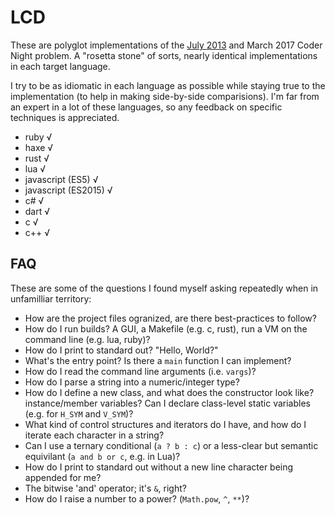 # LCD

These are polyglot implementations of the [July 2013](https://gist.github.com/ambethia/5960316) and March 2017 Coder Night problem.  A "rosetta stone" of sorts, nearly identical implementations in each target language.

I try to be as idiomatic in each language as possible while staying true to the implementation (to help in making side-by-side comparisions). I'm far from an expert in a lot of these languages, so any feedback on specific techniques is appreciated.

* ruby √
* haxe √
* rust √
* lua √
* javascript (ES5) √
* javascript (ES2015) √
* c# √
* dart √
* c √
* c++ √

## FAQ

These are some of the questions I found myself asking repeatedly when in unfamilliar territory:

* How are the project files ogranized, are there best-practices to follow? 
* How do I run builds? A GUI, a Makefile (e.g. c, rust), run a VM on the command line (e.g. lua, ruby)?
* How do I print to standard out? "Hello, World?"
* What's the entry point? Is there a `main` function I can implement?
* How do I read the command line arguments (i.e. `vargs`)?
* How do I parse a string into a numeric/integer type?
* How do I define a new class, and what does the constructor look like? instance/member variables? Can I declare class-level static variables (e.g. for `H_SYM` and `V_SYM`)?
* What kind of control structures and iterators do I have, and how do I iterate each character in a string?
* Can I use a ternary conditional (`a ? b : c`) or a less-clear but semantic equivilant (`a and b or c`, e.g. in Lua)?
* How do I print to standard out without a new line character being appended for me?
* The bitwise 'and' operator; it's `&`, right?
* How do I raise a number to a power? (`Math.pow`, `^`, `**`)?

